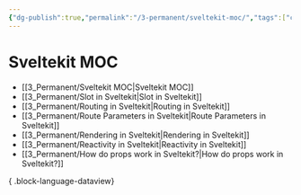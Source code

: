 ```yaml
---
{"dg-publish":true,"permalink":"/3-permanent/sveltekit-moc/","tags":["code/sveltekit"],"created":"2023-07-24T15:36:28.391-05:00","updated":"2023-09-05T14:41:02.660-05:00"}
---
```


# Sveltekit MOC
- [[3_Permanent/Sveltekit MOC\|Sveltekit MOC]]
- [[3_Permanent/Slot in Sveltekit\|Slot in Sveltekit]]
- [[3_Permanent/Routing in Sveltekit\|Routing in Sveltekit]]
- [[3_Permanent/Route Parameters in Sveltekit\|Route Parameters in Sveltekit]]
- [[3_Permanent/Rendering in Sveltekit\|Rendering in Sveltekit]]
- [[3_Permanent/Reactivity in Sveltekit\|Reactivity in Sveltekit]]
- [[3_Permanent/How do props work in Sveltekit?\|How do props work in Sveltekit?]]

{ .block-language-dataview}